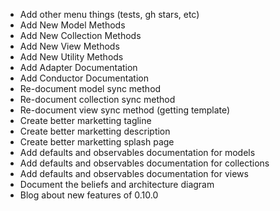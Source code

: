 
* Add other menu things (tests, gh stars, etc)
* Add New Model Methods
* Add New Collection Methods
* Add New View Methods
* Add New Utility Methods
* Add Adapter Documentation
* Add Conductor Documentation
* Re-document model sync method
* Re-document collection sync method
* Re-document view sync method (getting template)
* Create better marketting tagline
* Create better marketting description
* Create better marketting splash page
* Add defaults and observables documentation for models
* Add defaults and observables documentation for collections
* Add defaults and observables documentation for views
* Document the beliefs and architecture diagram
* Blog about new features of 0.10.0